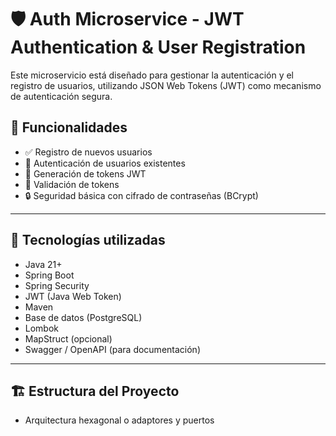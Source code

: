 # 🛡️ Auth Microservice - JWT Authentication & User Registration

Este microservicio está diseñado para gestionar la autenticación y el registro de usuarios, utilizando JSON Web Tokens (JWT) como mecanismo de autenticación segura.

## 📌 Funcionalidades

- ✅ Registro de nuevos usuarios
- 🔐 Autenticación de usuarios existentes
- 🧾 Generación de tokens JWT
- 🔁 Validación de tokens
- 🔒 Seguridad básica con cifrado de contraseñas (BCrypt)

---

## 🚀 Tecnologías utilizadas

- Java 21+
- Spring Boot
- Spring Security
- JWT (Java Web Token)
- Maven
- Base de datos (PostgreSQL)
- Lombok
- MapStruct (opcional)
- Swagger / OpenAPI (para documentación)

---

## 🏗️ Estructura del Proyecto

- Arquitectura hexagonal o adaptores y puertos
